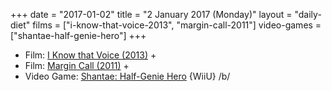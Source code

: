 +++
date = "2017-01-02"
title = "2 January 2017 (Monday)"
layout = "daily-diet"
films = ["i-know-that-voice-2013", "margin-call-2011"]
video-games = ["shantae-half-genie-hero"]
+++

<ul>
<li class="entry films">Film: <a href="/films/i-know-that-voice-2013">I Know that Voice (2013)</a> +</li>
<li class="entry films">Film: <a href="/films/margin-call-2011">Margin Call (2011)</a> +</li>
<li class="entry video-games">Video Game: <a href="/video-games/shantae-half-genie-hero">Shantae: Half-Genie Hero</a> {WiiU} /b/</li>
</ul>